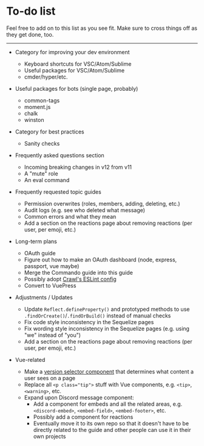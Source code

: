 # To-do list

Feel free to add on to this list as you see fit. Make sure to cross things off as they get done, too.

---

* Category for improving your dev environment
	* Keyboard shortcuts for VSC/Atom/Sublime
	* Useful packages for VSC/Atom/Sublime
	* cmder/hyper/etc.

* Useful packages for bots (single page, probably)
	* common-tags
	* moment.js
	* chalk
	* winston

* Category for best practices
	* Sanity checks

* Frequently asked questions section
	* Incoming breaking changes in v12 from v11
	* A "mute" role
	* An eval command

* Frequently requested topic guides
	* Permission overwrites (roles, members, adding, deleting, etc.)
	* Audit logs (e.g. see who deleted what message)
	* Common errors and what they mean
	* Add a section on the reactions page about removing reactions (per user, per emoji, etc.)

* Long-term plans
	* OAuth guide
	* Figure out how to make an OAuth dashboard (node, express, passport, vue maybe)
	* Merge the Commando guide into this guide
	* Possibly adopt [Crawl's ESLint config](https://github.com/iCrawl/eslint-config-aqua)
	* Convert to VuePress

* Adjustments / Updates
	* Update `Reflect.defineProperty()` and prototyped methods to use `.findOrCreate()`/`.findOrBuild()` instead of manual checks
	* Fix code style inconsistency in the Sequelize pages
	* Fix wording style inconsistency in the Sequelize pages (e.g. using "we" instead of "you")
	* Add a section on the reactions page about removing reactions (per user, per emoji, etc.)

* Vue-related
	* Make a [version selector component](https://github.com/discordjs/guide/issues/121) that determines what content a user sees on a page
	* Replace all `<p class="tip">` stuff with Vue components, e.g. `<tip>`, `<warning>`, etc.
	* Expand upon Discord message component:
		* Add a component for embeds and all the related areas, e.g. `<discord-embed>`, `<embed-field>`, `<embed-footer>`, etc.
		* Possibly add a component for reactions
		* Eventually move it to its own repo so that it doesn't have to be directly related to the guide and other people can use it in their own projects
